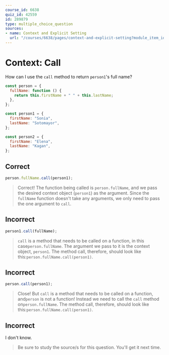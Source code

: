```yaml
---
course_id: 6638
quiz_id: 42559
id: 289879
type: multiple_choice_question
sources:
- name: Context and Explicit Setting
  url: "/courses/6638/pages/context-and-explicit-setting?module_item_id=523561"
---
```


# Context: Call

How can I use the `call` method to return `person1`'s full name?

```javascript
const person = {
  fullName: function () {
    return this.firstName + " " + this.lastName;
  },
};

const person1 = {
  firstName: "Sonia",
  lastName: "Sotomayor",
};

const person2 = {
  firstName: "Elena",
  lastName: "Kagan",
};
```

## Correct

```javascript
person.fullName.call(person1);
```

> Correct! The function being called is `person.fullName`, and we pass the desired
> context object (`person1`) as the argument. Since the `fullName` function
> doesn't take any arguments, we only need to pass the one argument to `call`.

## Incorrect

```javascript
person1.call(fullName);
```

> `call` is a method that needs to be called on a function, in this case`person.fullName`. The argument we pass to it is the context object, `person1`. The method call, therefore, should look like this:`person.fullName.call(person1)`.

## Incorrect

```javascript
person.call(person1);
```

> Close! But `call` is a method that needs to be called on a function, and`person`
> is not a function! Instead we need to call the `call` method
> on`person.fullName`. The method call, therefore, should look like
> this:`person.fullName.call(person1)`.

## Incorrect

I don't know.

> Be sure to study the source/s for this question. You'll get it next time.
